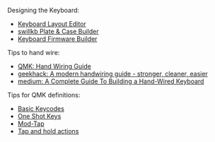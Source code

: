 
Designing the Keyboard:

* [Keyboard Layout Editor](http://www.keyboard-layout-editor.com/)
* [swillkb Plate & Case Builder](http://builder.swillkb.com/)
* [Keyboard Firmware Builder](https://kbfirmware.com/)

Tips to hand wire:

* [QMK: Hand Wiring Guide](https://beta.docs.qmk.fm/using-qmk/guides/keyboard-building/hand_wire)
* [geekhack: A modern handwiring guide - stronger, cleaner, easier](https://geekhack.org/index.php?topic=87689.0)
* [medium: A Complete Guide To Building a Hand-Wired Keyboard](https://medium.com/cracked-the-code/a-complete-guide-to-building-a-hand-wired-keyboard-9d8c9cc7b041)

Tips for QMK definitions:
* [Basic Keycodes](https://docs.qmk.fm/#/keycodes_basic)
* [One Shot Keys](https://docs.qmk.fm/#/one_shot_keys)
* [Mod-Tap](https://docs.qmk.fm/#/mod_tap)
* [Tap and hold actions](https://thomasbaart.nl/2018/12/09/qmk-basics-tap-and-hold-actions/)
